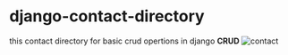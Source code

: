# django-contact-directory
this contact directory for basic crud opertions in django **CRUD**
![contact](https://user-images.githubusercontent.com/106737274/211489132-b77f4ff2-ca27-4f54-8b55-e173aa46174a.png)
